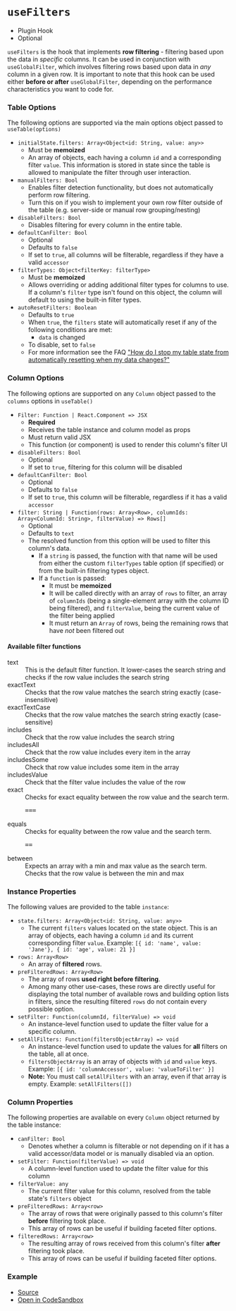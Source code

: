 # `useFilters`

- Plugin Hook
- Optional

`useFilters` is the hook that implements **row filtering** - filtering based upon the data in _specific_ columns. It can be used in conjunction with `useGlobalFilter`, which involves filtering rows based upon data in _any_ column in a given row. It is important to note that this hook can be used either **before or after** `useGlobalFilter`, depending on the performance characteristics you want to code for.

### Table Options

The following options are supported via the main options object passed to `useTable(options)`

- `initialState.filters: Array<Object<id: String, value: any>>`
  - Must be **memoized**
  - An array of objects, each having a column `id` and a corresponding filter `value`. This information is stored in state since the table is allowed to manipulate the filter through user interaction.
- `manualFilters: Bool`
  - Enables filter detection functionality, but does not automatically perform row filtering.
  - Turn this on if you wish to implement your own row filter outside of the table (e.g. server-side or manual row grouping/nesting)
- `disableFilters: Bool`
  - Disables filtering for every column in the entire table.
- `defaultCanFilter: Bool`
  - Optional
  - Defaults to `false`
  - If set to `true`, all columns will be filterable, regardless if they have a valid `accessor`
- `filterTypes: Object<filterKey: filterType>`
  - Must be **memoized**
  - Allows overriding or adding additional filter types for columns to use. If a column's `filter` type isn't found on this object, the column will default to using the built-in filter types.
- `autoResetFilters: Boolean`
  - Defaults to `true`
  - When `true`, the `filters` state will automatically reset if any of the following conditions are met:
    - `data` is changed
  - To disable, set to `false`
  - For more information see the FAQ ["How do I stop my table state from automatically resetting when my data changes?"](../faq#how-do-i-stop-my-table-state-from-automatically-resetting-when-my-data-changes)

### Column Options

The following options are supported on any `Column` object passed to the `columns` options in `useTable()`

- `Filter: Function | React.Component => JSX`
  - **Required**
  - Receives the table instance and column model as props
  - Must return valid JSX
  - This function (or component) is used to render this column's filter UI
- `disableFilters: Bool`
  - Optional
  - If set to `true`, filtering for this column will be disabled
- `defaultCanFilter: Bool`
  - Optional
  - Defaults to `false`
  - If set to `true`, this column will be filterable, regardless if it has a valid `accessor`
- `filter: String | Function(rows: Array<Row>, columnIds: Array<ColumnId: String>, filterValue) => Rows[]`
  - Optional
  - Defaults to `text`
  - The resolved function from this option will be used to filter this column's data.
    - If a `string` is passed, the function with that name will be used from either the custom `filterTypes` table option (if specified) or from the built-in filtering types object.
    - If a `function` is passed:
      - It must be **memoized**
      - It will be called directly with an array of `rows` to filter, an array of `columnIds` (being a single-element array with the column ID being filtered), and `filterValue`, being the current value of the filter being applied
      - It must return an `Array` of rows, being the remaining rows that have _not_ been filtered out
      
#### Available filter functions
<dl>
<dt>text</dt><dd>This is the default filter function. It lower-cases the search string and checks if the row value includes the search string</dd>
<dt>exactText</dt><dd>Checks that the row value matches the search string exactly (case-insensitive)</dd>
<dt>exactTextCase</dt><dd>Checks that the row value matches the search string exactly (case-sensitive)</dd>
<dt>includes</dt><dd>Check that the row value includes the search string</dd>
<dt>includesAll</dt><dd>Check that the row value includes every item in the array</dd>
<dt>includesSome</dt><dd>Check that row value includes some item in the array</dd>
<dt>includesValue</dt><dd>Check that the filter value includes the value of the row</dd>
<dt>exact</dt><dd>Checks for exact equality between the row value and the search term. <pre>===</pre></dd>
<dt>equals</dt><dd>Checks for equality between the row value and the search term. <pre>==</pre></dd>
<dt>between</dt><dd>Expects an array with a min and max value as the search term. Checks that the row value is between the min and max</dd>
</dl>

### Instance Properties

The following values are provided to the table `instance`:

- `state.filters: Array<Object<id: String, value: any>>`
  - The current `filters` values located on the state object. This is an array of objects, each having a column `id` and its current corresponding filter `value`. Example: `[{ id: 'name', value: 'Jane'}, { id: 'age', value: 21 }]`
- `rows: Array<Row>`
  - An array of **filtered** rows.
- `preFilteredRows: Array<Row>`
  - The array of rows **used right before filtering**.
  - Among many other use-cases, these rows are directly useful for displaying the total number of available rows and building option lists in filters, since the resulting filtered `rows` do not contain every possible option.
- `setFilter: Function(columnId, filterValue) => void`
  - An instance-level function used to update the filter value for a specific column.
- `setAllFilters: Function(filtersObjectArray) => void`
  - An instance-level function used to update the values for **all** filters on the table, all at once.
  - `filtersObjectArray` is an array of objects with `id` and `value` keys. Example: `[{ id: 'columnAccessor', value: 'valueToFilter' }]`
  - **Note:** You must call `setAllFilters` with an array, even if that array is empty. Example: `setAllFilters([])`

### Column Properties

The following properties are available on every `Column` object returned by the table instance:

- `canFilter: Bool`
  - Denotes whether a column is filterable or not depending on if it has a valid accessor/data model or is manually disabled via an option.
- `setFilter: Function(filterValue) => void`
  - A column-level function used to update the filter value for this column
- `filterValue: any`
  - The current filter value for this column, resolved from the table state's `filters` object
- `preFilteredRows: Array<row>`
  - The array of rows that were originally passed to this column's filter **before** filtering took place.
  - This array of rows can be useful if building faceted filter options.
- `filteredRows: Array<row>`
  - The resulting array of rows received from this column's filter **after** filtering took place.
  - This array of rows can be useful if building faceted filter options.

### Example

- [Source](https://github.com/tannerlinsley/react-table/tree/master/examples/filtering)
- [Open in CodeSandbox](https://codesandbox.io/s/github/tannerlinsley/react-table/tree/master/examples/filtering)

